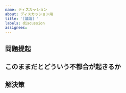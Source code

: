 ```yaml
---
name: ディスカッション
about: ディスカッション用
title: '[議論] '
labels: discussion
assignees:
---
```


## 問題提起
<!--   -->

## このままだとどういう不都合が起きるか
<!--   -->

## 解決策
<!--   -->
